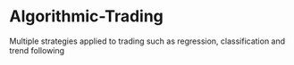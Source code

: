 # Algorithmic-Trading
Multiple strategies applied to trading such as regression, classification and trend following 
